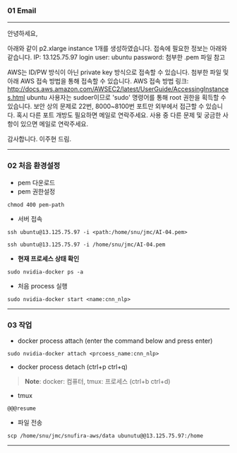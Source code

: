 
### 01 Email

---

안녕하세요,

아래와 같이 p2.xlarge instance 1개를 생성하였습니다. 접속에 필요한 정보는 아래와 같습니다.
IP: 13.125.75.97
login user: ubuntu
password: 첨부한 .pem 파일 참고

AWS는 ID/PW 방식이 아닌 private key 방식으로 접속할 수 있습니다. 첨부한 파일 및 아래 AWS 접속 방법을 통해 접속할 수 있습니다.
AWS 접속 방법 링크: http://docs.aws.amazon.com/AWSEC2/latest/UserGuide/AccessingInstances.html
ubuntu 사용자는 sudoer이므로 'sudo' 명령어를 통해 root 권한을 획득할 수 있습니다.
보안 상의 문제로 22번, 8000~8100번 포트만 외부에서 접근할 수 있습니다. 혹시 다른 포트 개방도 필요하면 메일로 연락주세요.
사용 중 다른 문제 및 궁금한 사항이 있으면 메일로 연락주세요.

감사합니다.
이주현 드림.


---

### 02 처음 환경설정

+ pem 다운로드
+ pem 권한설정

`chmod 400 pem-path`

+ 서버 접속

`ssh ubuntu@13.125.75.97 -i <path:/home/snu/jmc/AI-04.pem>`

`ssh ubuntu@13.125.75.97 -i /home/snu/jmc/AI-04.pem`

+ **현재 프로세스 상태 확인**

`sudo nvidia-docker ps -a`


+ 처음 process 실행

`sudo nvidia-docker start <name:cnn_nlp>`

---

### 03 작업

+ docker process attach (enter the command below and press enter)

`sudo nvidia-docker attach <prcoess_name:cnn_nlp>`

+ docker process detach (ctrl+p ctrl+q)

> **Note**: docker: 컴퓨터, tmux: 프로세스 (ctrl+b ctrl+d)

+ tmux

`@@@resume`

+ 파일 전송

`scp /home/snu/jmc/snufira-aws/data ubunutu@@13.125.75.97:/home`

---

